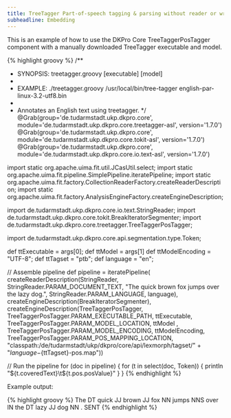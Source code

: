 ```yaml
---
title: TreeTagger Part-of-speech tagging & parsing without reader or writer
subheadline: Embedding
---
```


This is an example of how to use the DKPro Core TreeTaggerPosTagger component with a manually
downloaded TreeTagger executable and model.

{% highlight groovy %}
/**
 * SYNOPSIS: treetagger.groovy [executable] [model]
 *
 * EXAMPLE:  ./treetagger.groovy /usr/local/bin/tree-tagger english-par-linux-3.2-utf8.bin
 *
 * Annotates an English text using treetagger.
 */
@Grab(group='de.tudarmstadt.ukp.dkpro.core', 
      module='de.tudarmstadt.ukp.dkpro.core.treetagger-asl', 
      version='1.7.0')
@Grab(group='de.tudarmstadt.ukp.dkpro.core', 
      module='de.tudarmstadt.ukp.dkpro.core.tokit-asl', 
      version='1.7.0')
@Grab(group='de.tudarmstadt.ukp.dkpro.core', 
      module='de.tudarmstadt.ukp.dkpro.core.io.text-asl', 
      version='1.7.0')

import static org.apache.uima.fit.util.JCasUtil.select;
import static org.apache.uima.fit.pipeline.SimplePipeline.iteratePipeline;
import static org.apache.uima.fit.factory.CollectionReaderFactory.createReaderDescription;
import static org.apache.uima.fit.factory.AnalysisEngineFactory.createEngineDescription;

import de.tudarmstadt.ukp.dkpro.core.io.text.StringReader;
import de.tudarmstadt.ukp.dkpro.core.tokit.BreakIteratorSegmenter;
import de.tudarmstadt.ukp.dkpro.core.treetagger.TreeTaggerPosTagger;

import de.tudarmstadt.ukp.dkpro.core.api.segmentation.type.Token;

def ttExecutable = args[0];
def ttModel = args[1]
def ttModelEncoding = "UTF-8";
def ttTagset = "ptb";
def language = "en";

// Assemble pipeline
def pipeline = iteratePipeline(
  createReaderDescription(StringReader,
    StringReader.PARAM_DOCUMENT_TEXT, "The quick brown fox jumps over the lazy dog.",
    StringReader.PARAM_LANGUAGE, language),
  createEngineDescription(BreakIteratorSegmenter),
  createEngineDescription(TreeTaggerPosTagger,
    TreeTaggerPosTagger.PARAM_EXECUTABLE_PATH, ttExecutable,
    TreeTaggerPosTagger.PARAM_MODEL_LOCATION, ttModel ,
    TreeTaggerPosTagger.PARAM_MODEL_ENCODING, ttModelEncoding,
    TreeTaggerPosTagger.PARAM_POS_MAPPING_LOCATION, 
      "classpath:/de/tudarmstadt/ukp/dkpro/core/api/lexmorph/tagset/" +
        "${language}-${ttTagset}-pos.map"))

// Run the pipeline
for (doc in pipeline) {
  for (t in select(doc, Token)) {
    println "${t.coveredText}\t${t.pos.posValue}"
  }
}
{% endhighlight %}

Example output:

{% highlight groovy %}
The DT
quick   JJ
brown   JJ
fox NN
jumps   NNS
over    IN
the DT
lazy    JJ
dog NN
.   SENT
{% endhighlight %}
